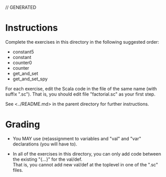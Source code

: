 // GENERATED

# Instructions #

Complete the exercises in this directory in the following suggested order:
 * constant5
 * constant
 * counter0
 * counter
 * get_and_set
 * get_and_set_spy
 
For each exercise, edit the Scala code in the file of the same name (with suffix ".sc").
That is, you should edit file "factorial.sc" as your first step.

See <../README.md> in the parent directory for further instructions.

# Grading #

 * You MAY use (re)assignment to variables and "val" and "var" declarations (you will have to).

 * In all of the exercises in this directory, you can only add code between the existing "{...}" for the val/def.  
   That is, you cannot add new val/def at the toplevel in one of the ".sc" files.


